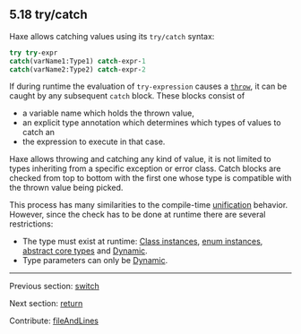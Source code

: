 ## 5.18 try/catch

Haxe allows catching values using its `try/catch` syntax:

```haxe
try try-expr
catch(varName1:Type1) catch-expr-1
catch(varName2:Type2) catch-expr-2
```

If during runtime the evaluation of `try-expression` causes a [`throw`](expression-throw.md), it can be caught by any subsequent `catch` block. These blocks consist of

* a variable name which holds the thrown value,
* an explicit type annotation which determines which types of values to catch an
* the expression to execute in that case.


Haxe allows throwing and catching any kind of value, it is not limited to types inheriting from a specific exception or error class. Catch blocks are checked from top to bottom with the first one whose type is compatible with the thrown value being picked.

This process has many similarities to the compile-time [unification](type-system-unification.md) behavior. However, since the check has to be done at runtime there are several restrictions:

* The type must exist at runtime: [Class instances](types-class-instance.md), [enum instances](types-enum-instance.md), [abstract core types](types-abstract-core-type.md) and [Dynamic](types-dynamic.md).
* Type parameters can only be [Dynamic](types-dynamic.md).

---

Previous section: [switch](expression-switch.md)

Next section: [return](expression-return.md)

Contribute: [fileAndLines](https://github.com/HaxeFoundation/HaxeManual/blob/master/05-expressions.tex#L304-304)